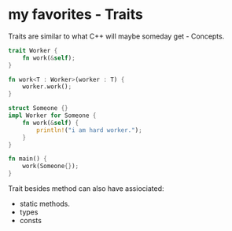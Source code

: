 # my favorites - Traits

Traits are similar to what C++ will maybe someday get - Concepts.

```rust
trait Worker {
    fn work(&self);
}

fn work<T : Worker>(worker : T) {
    worker.work();
}

struct Someone {}
impl Worker for Someone {
    fn work(&self) {
	    println!("i am hard worker.");
	}
}

fn main() {
    work(Someone{});
}

```

Trait besides method can also have assiociated:
* static methods.
* types
* consts